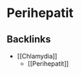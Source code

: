 # Perihepatit
## Backlinks
* [[Chlamydia]]
	* [[Perihepatit]]

<!-- #anki/tag/med/Infectious #anki/deck/Medicine -->

<!-- {BearID:73A81AC0-823C-4236-A42F-B106C4990574-97624-0000B4636B6556C3} -->
